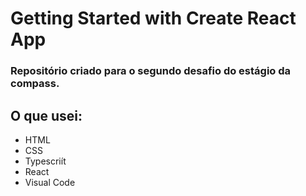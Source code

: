 # Getting Started with Create React App

### Repositório criado para o segundo desafio do estágio da compass.

## O que usei:

- HTML
- CSS
- Typescriít
- React
- Visual Code
